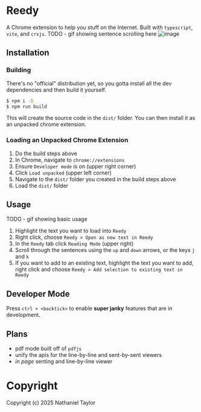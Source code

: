 # Reedy
A Chrome extension to help you stuff on the Internet. Built with `typescript`, `vite`, and `crxjs`.
TODO - gif showing sentence scrolling here
![image](https://github.com/sophondetector/legis/blob/main/public/images/icon-128.png?raw=true)

## Installation
### Building
There's no "official" distribution yet, so you gotta install all the dev dependencies and then build it yourself.
```sh
$ npm i -D
$ npm run build
```
This will create the source code in the `dist/` folder. You can then install it as an unpacked chrome extension. 

### Loading an Unpacked Chrome Extension
1. Do the build steps above
1. In Chrome, navigate to `chrome://extensions`
1. Ensure `Developer mode` is on (upper right corner)
1. Click `Load unpacked` (upper left corner)
1. Navigate to the `dist/` folder you created in the build steps above
1. Load the `dist/` folder

## Usage
TODO - gif showing basic usage

1. Highlight the text you want to load into `Reedy`
1. Right click, choose `Reedy > Open as new text in Reedy`
1. In the `Reedy` tab click `Reading Mode` (upper right) 
1. Scroll through the sentences using the `up` and `down` arrows, or the keys `j` and `k` 
1. If you want to add to an existing text, highlight the text you want to add, right click and choose `Reedy > Add selection to existing text in Reedy`

## Developer Mode
Press `ctrl + <backtick>` to enable **super janky** features that are in development.

## Plans
* pdf mode built off of `pdfjs`
* unify the apis for the line-by-line and sent-by-sent viewers
* *in page* senting and line-by-line viewer

# Copyright
Copyright (c) 2025 Nathaniel Taylor
